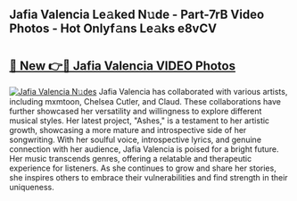 ## Jafia Valencia Le𝚊ked N𝚞de - Part-7rB Video Photos - Hot Onlyf𝚊ns Le𝚊ks e8vCV

# <h2><a href="http://ab50385.deff.icu/?id=Jafia+Valencia">🔗 New 👉🔴 Jafia Valencia VIDEO Photos</a></h2>

[![Jafia Valencia N𝚞des](https://i.imgur.com/rIISA9y.gif)](http://ab50385.deff.icu/?id=Jafia+Valencia)
Jafia Valencia has collaborated with various artists, including mxmtoon, Chelsea Cutler, and Claud. These collaborations have further showcased her versatility and willingness to explore different musical styles. Her latest project, "Ashes," is a testament to her artistic growth, showcasing a more mature and introspective side of her songwriting. With her soulful voice, introspective lyrics, and genuine connection with her audience, Jafia Valencia is poised for a bright future. Her music transcends genres, offering a relatable and therapeutic experience for listeners. As she continues to grow and share her stories, she inspires others to embrace their vulnerabilities and find strength in their uniqueness.
